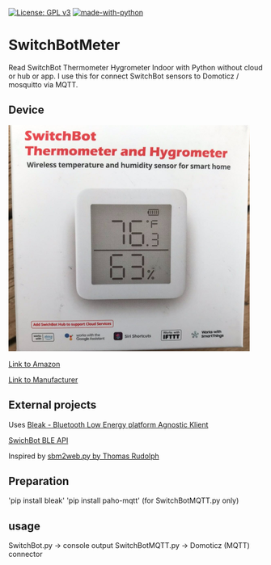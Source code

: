 [![License: GPL v3](https://img.shields.io/badge/License-GPLv3-blue.svg)](https://www.gnu.org/licenses/gpl-3.0)
[![made-with-python](https://img.shields.io/badge/Made%20with-Python-1f425f.svg)](https://www.python.org/)

# SwitchBotMeter
Read SwitchBot Thermometer Hygrometer Indoor with Python without cloud or hub or app.
I use this for connect SwitchBot sensors to Domoticz / mosquitto via MQTT.

## Device

![sbm](sbm.png)

[Link to Amazon](https://www.amazon.de/gp/product/B08GYKLWVR)

[Link to Manufacturer](https://eu.switch-bot.com/pages/switchbot-meter)

## External projects

Uses [Bleak - Bluetooth Low Energy platform Agnostic Klient](https://github.com/hbldh/bleak)

[SwichBot BLE API](https://github.com/OpenWonderLabs/SwitchBotAPI-BLE)

Inspired by [sbm2web.py by Thomas Rudolph](https://cc2.tv/halde/sbm2web.pyskript)

## Preparation

'pip install bleak'
'pip install paho-mqtt' (for SwitchBotMQTT.py only)

## usage

SwitchBot.py -> console output
SwitchBotMQTT.py -> Domoticz (MQTT) connector







